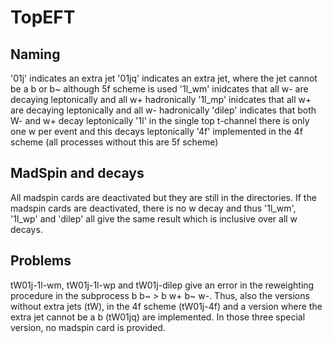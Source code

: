 # TopEFT

## Naming 

'01j' indicates an extra jet
'01jq' indicates an extra jet, where the jet cannot be a b or b~ although 5f scheme is used
'1l_wm' inidcates that all w- are decaying leptonically and all w+ hadronically
'1l_mp' inidcates that all w+ are decaying leptonically and all w- hadronically
'dilep' indicates that both W- and w+ decay leptonically
'1l' in the single top t-channel there is only one w per event and this decays leptonically
'4f' implemented in the 4f scheme (all processes without this are 5f scheme)

 
## MadSpin and decays

All madspin cards are deactivated but they are still in the directories. 
If the madspin cards are deactivated, there is no w decay and thus '1l_wm', '1l_wp' and 'dilep' all give the same result which is inclusive over all w decays.


## Problems

tW01j-1l-wm, tW01j-1l-wp and tW01j-dilep give an error in the reweighting procedure in the subprocess b b~ > b w+ b~ w-.
Thus, also the versions without extra jets (tW), in the 4f scheme (tW01j-4f) and a version where the extra jet cannot be a b (tW01jq) are implemented.
In those three special version, no madspin card is provided.
